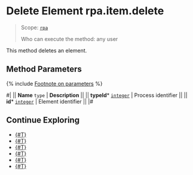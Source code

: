 # Delete Element rpa.item.delete

> Scope: [`rpa`](../../../scopes/permissions.md)
>
> Who can execute the method: any user

This method deletes an element.

## Method Parameters

{% include [Footnote on parameters](../../../../_includes/required.md) %}

#|
|| **Name**
`type` | **Description** ||
|| **typeId***
[`integer`](../../../data-types.md) | Process identifier ||
|| **id***
[`integer`](../../../data-types.md) | Element identifier ||
|#

## Continue Exploring 

- [{#T}](./index.md)
- [{#T}](./rpa-item-add.md)
- [{#T}](./rpa-item-update.md)
- [{#T}](./rpa-item-get.md)
- [{#T}](./rpa-item-get-tasks.md)
- [{#T}](./rpa-item-list.md)